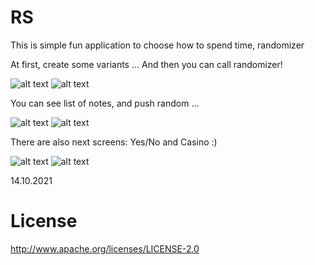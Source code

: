 # RS

This is simple fun  application to choose how to spend time, randomizer

At first, create some variants ... And then you can call randomizer!

![alt text](https://github.com/Icar05/RS/blob/main/Menu.jpg)
![alt text](https://github.com/Icar05/RS/blob/main/Create.jpg)

You can see list of notes, and push random ... 

![alt text](https://github.com/Icar05/RS/blob/main/Show.jpg)
![alt text](https://github.com/Icar05/RS/blob/main/Random.jpg)

There are also next screens: Yes/No and Casino :)

![alt text](https://github.com/Icar05/RS/blob/main/YesNo.jpg)
![alt text](https://github.com/Icar05/RS/blob/main/Casino.jpg)

14.10.2021

# License

http://www.apache.org/licenses/LICENSE-2.0
